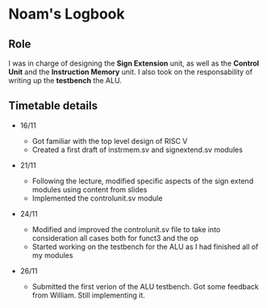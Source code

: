 # Noam's Logbook 

## Role

I was in charge of designing the **Sign Extension** unit, as well as the **Control Unit** and the **Instruction Memory** unit. I also took on the responsability of writing up the **testbench** the ALU.

## Timetable details

- 16/11
    - Got familiar with the top level design of RISC V
    - Created a first draft of instrmem.sv and signextend.sv modules

- 21/11
    - Following the lecture, modified specific aspects of the sign extend modules using content from slides
    - Implemented the controlunit.sv module

- 24/11
     - Modified and improved the controlunit.sv file to take into consideration all cases both for funct3 and the op
     - Started working on the testbench for the ALU as I had finished all of my modules

- 26/11
    - Submitted the first verion of the ALU testbench. Got some feedback from William. Still implementing it.
